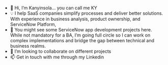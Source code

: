 - 👋 Hi, I’m Kanyinsola... you can call me KY 
- 💡 I help SaaS companies simplify processes and deliver better solutions. With experience in business analysis, product ownership, and ServiceNow Platform,
- 🔌 You might see some ServiceNow app development projects here. While not mandatory for a BA, I’m going full circle so I can work on complex implementations and bridge the gap between technical and business realms.
- 💞️ I’m looking to collaborate on different projects
- 📫 Get in touch with me through my Linkedin 
<!---
Kanyinsola-S/Kanyinsola-S is a ✨ special ✨ repository because its `README.md` (this file) appears on your GitHub profile.
You can click the Preview link to take a look at your changes.
--->
